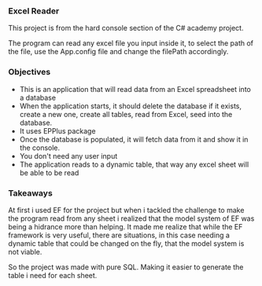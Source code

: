 ### Excel Reader

This project is from the hard console section of the C# academy project.

The program can read any excel file you input inside it, to select the path of the file, use the App.config file and change the filePath accordingly.

### Objectives

- This is an application that will read data from an Excel spreadsheet into a database
- When the application starts, it should delete the database if it exists, create a new one, create all tables, read from Excel, seed into the database.
- It uses EPPlus package
- Once the database is populated, it will fetch data from it and show it in the console.
- You don't need any user input
- The application reads to a dynamic table, that way any excel sheet will be able to be read


### Takeaways

At first i used EF for the project but when i tackled the challenge to make the program read from any sheet i realized that the model system of EF was being a hidrance more than helping.
It made me realize that while the EF framework is very useful, there are situations, in this case needing a dynamic table that could be changed on the fly, that the model system is not viable.

So the project was made with pure SQL. Making it easier to generate the table i need for each sheet.